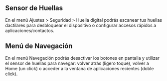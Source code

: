 ## Sensor de Huellas

En el menú Ajustes > Seguridad > Huella digital podrás escanear tus huellas dactilares para desbloquear el dispositivo o configurar accesos rápidos a aplicaciones/contactos.

## Menú de Navegación

En el menú Navegación podrás desactivar los botones en pantalla y utilizar el sensor de huellas para navegar: volver atrás (ligero toque), volver a Home (un click) o acceder a la ventana de aplicaciones recientes (doble click).

